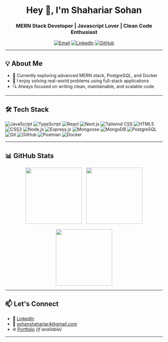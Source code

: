 <h1 align="center">Hey 👋, I'm Shahariar Sohan</h1>
<h3 align="center">MERN Stack Developer | Javascript Lover | Clean Code Enthusiast</h3>

<p align="center">
  <a href="mailto:sohanshahariar4@gmail.com"><img src="https://img.shields.io/badge/Gmail-D14836?style=flat&logo=gmail&logoColor=white" alt="Email" /></a>
  <a href="https://www.linkedin.com/in/shahariarsohan"><img src="https://img.shields.io/badge/LinkedIn-0077B5?style=flat&logo=linkedin&logoColor=white" alt="LinkedIn" /></a>
  <a href="https://github.com/ShahariarSohan"><img src="https://img.shields.io/badge/GitHub-181717?style=flat&logo=github&logoColor=white" alt="GitHub" /></a>
</p>

---

## 💡 About Me

- 🌱 Currently exploring advanced MERN stack, PostgreSQL, and Docker
- 🧠 I enjoy solving real-world problems using full-stack applications
- 🔍 Always focused on writing clean, maintainable, and scalable code

---

## 🛠️ Tech Stack

<p align="left">

  <!-- Languages -->
  <img src="https://img.shields.io/badge/JavaScript-F7DF1E?style=flat&logo=javascript&logoColor=black" alt="JavaScript" />
  <img src="https://img.shields.io/badge/TypeScript-3178C6?style=flat&logo=typescript&logoColor=white" alt="TypeScript" />

  <!-- Frontend -->
  <img src="https://img.shields.io/badge/React-61DAFB?style=flat&logo=react&logoColor=black" alt="React" />
  <img src="https://img.shields.io/badge/Next.js-000000?style=flat&logo=next.js&logoColor=white" alt="Next.js" />
  <img src="https://img.shields.io/badge/TailwindCSS-38B2AC?style=flat&logo=tailwind-css&logoColor=white" alt="Tailwind CSS" />
  <img src="https://img.shields.io/badge/HTML5-E34F26?style=flat&logo=html5&logoColor=white" alt="HTML5" />
  <img src="https://img.shields.io/badge/CSS3-1572B6?style=flat&logo=css3&logoColor=white" alt="CSS3" />

  <!-- Backend -->
  <img src="https://img.shields.io/badge/Node.js-339933?style=flat&logo=node.js&logoColor=white" alt="Node.js" />
  <img src="https://img.shields.io/badge/Express.js-000000?style=flat&logo=express&logoColor=white" alt="Express.js" />
  <img src="https://img.shields.io/badge/Mongoose-880000?style=flat&logoColor=white" alt="Mongoose" />

  <!-- Databases -->
  <img src="https://img.shields.io/badge/MongoDB-47A248?style=flat&logo=mongodb&logoColor=white" alt="MongoDB" />
  <img src="https://img.shields.io/badge/PostgreSQL-4169E1?style=flat&logo=postgresql&logoColor=white" alt="PostgreSQL" />

  <!-- Tools & Others -->
  <img src="https://img.shields.io/badge/Git-F05032?style=flat&logo=git&logoColor=white" alt="Git" />
  <img src="https://img.shields.io/badge/GitHub-181717?style=flat&logo=github&logoColor=white" alt="GitHub" />
    <img src="https://img.shields.io/badge/Postman-FF6C37?style=flat&logo=postman&logoColor=white" alt="Postman" />
  <img src="https://img.shields.io/badge/Docker-2496ED?style=flat&logo=docker&logoColor=white" alt="Docker" />

</p>




---

## 📊 GitHub Stats

<p align="center"> 
  <img src="https://github-readme-stats.vercel.app/api?username=ShahariarSohan&show_icons=true&theme=radical" height="180px" style="margin-right:10px;" /> 
  <img src="https://github-readme-streak-stats.herokuapp.com/?user=ShahariarSohan&theme=radical" height="180px" /> 
</p> 
 
<p align="center"> 
  <img src="https://github-readme-stats.vercel.app/api/top-langs/?username=ShahariarSohan&layout=compact&theme=radical" height="180px" /> 
</p>

---

## 📫 Let's Connect

- 💼 [LinkedIn](https://www.linkedin.com/in/your-link/)
- 📧 [sohanshahariar4@gmail.com](mailto:sohanshahariar4@gmail.com)
- 🌐 [Portfolio](https://your-portfolio.com) _(if available)_

---


